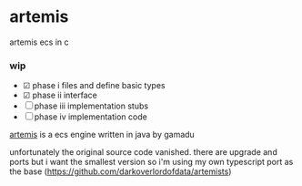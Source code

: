 # artemis 

artemis ecs in c

### wip

- &#x2611; phase i     files and define basic types
- &#x2611; phase ii    interface
- &#x2610; phase iii   implementation stubs
- &#x2610; phase iv    implementation code



[artemis](http://entity-systems.wikidot.com/artemis-entity-system-framework) is a ecs engine written in java by gamadu

unfortunately the original source code vanished. there are upgrade and ports but i want the smallest version so i'm using my own typescript port as the base (https://github.com/darkoverlordofdata/artemists)


